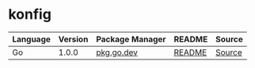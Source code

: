 # konfig

|Language|Version|Package Manager|README|Source|
|-|-|-|-|-|
|Go|1.0.0|[pkg.go.dev](https://pkg.go.dev/github.com/decentro-in/decentro-in-collections-sdk/go)|[README](https://github.com/decentro-in/decentro-in-collections-sdk/tree/HEAD/go#readme)|[Source](https://github.com/decentro-in/decentro-in-collections-sdk/tree/HEAD/go)|